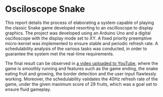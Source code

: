 # Osciloscope Snake

This report details the process of elaborating a system capable of playing the classic Snake game developed resorting to an oscilloscope to display graphics. The project was developed using an Arduino Uno and a digital oscilloscope with the display mode set to XY. A fixed priority preemptive micro-kernel was implemented to ensure stable and periodic refresh rate. A schedulability analysis of the various tasks was conducted, in order to guarantee the system met the real-time requirements.

The final result can be observed in [a video uploaded to YouTube](https://www.youtube.com/watch?v=Z6TQhf5sGj8), where the game is smoothly running and features such as the game ending, the snake eating fruit and growing, the border detection and the user input flawlessly working. Moreover, the schedulability validates the 40Hz refresh rate of the game, under the given maximum score of 29 fruits, which was a goal set to ensure fluid gameplay.
